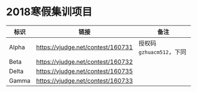 # 2018寒假集训项目

| 标识 | 链接 | 备注 |
| --- | --- | --- |
| Alpha | https://vjudge.net/contest/160731 | 授权码`gzhuacm512`，下同 |
| Beta | https://vjudge.net/contest/160732 | |
| Delta | https://vjudge.net/contest/160735 | |
| Gamma | https://vjudge.net/contest/160733 | |
